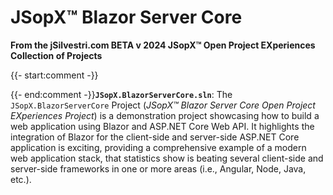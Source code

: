 ﻿
# JSopX™ Blazor Server Core

**From the ﻿jSilvestri.com BETA v 2024 JSopX™ Open Project EXperiences Collection of Projects**

{{- start:comment -}}
<!-- START JSOPX NOVA DOCX HEADER

workflowState: Is Production Ready
group: "JSopX™ Blazor Server Core"
subGroup: "README"
isDraft: false
isProductionReady: true
toc: true
END JSOPX NOVA DOCX HEADER -->
{{- end:comment -}}**`JSopX.BlazorServerCore.sln`**: The `JSopX.BlazorServerCore` Project (_JSopX™ Blazor Server Core Open Project EXperiences Project_) is a demonstration project showcasing how to build a web application using Blazor and ASP.NET Core Web API. It highlights the integration of Blazor for the client-side and server-side ASP.NET Core application is exciting, providing a comprehensive example of a modern web application stack, that statistics show is beating several client-side and server-side frameworks in one or more areas (i.e., Angular, Node, Java, etc.).

